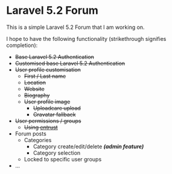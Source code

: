 # Laravel 5.2 Forum

This is a simple Laravel 5.2 Forum that I am working on.

I hope to have the following functionality (strikethrough signifies completion):
- ~~Base Laravel 5.2 Authentication~~
- ~~Customised base Laravel 5.2 Authentication~~
- ~~User profile customisation~~
  - ~~First / Last name~~
  - ~~Location~~
  - ~~Website~~
  - ~~Biography~~
  - ~~User profile image~~
    - ~~Uploadcare upload~~
    - ~~Gravatar fallback~~
- ~~User permissions / groups~~
  - ~~Using [entrust](https://github.com/Zizaco/entrust)~~
- Forum posts
  - Categories
    - Category create/edit/delete ***(admin feature)***
    - Category selection
  - Locked to specific user groups
- ...
